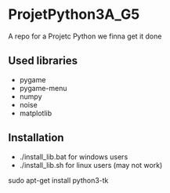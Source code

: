 # ProjetPython3A_G5

A repo for a Projetc Python
we finna get it done


## Used libraries

- pygame
- pygame-menu
- numpy
- noise
- matplotlib

## Installation

- ./install_lib.bat for windows users
- ./install_lib.sh for linux users (may not work)

sudo apt-get install python3-tk

